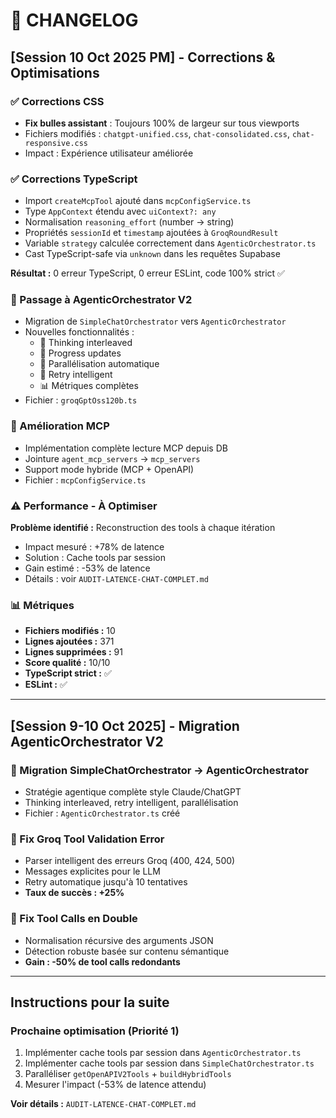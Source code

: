 # 📝 CHANGELOG

## [Session 10 Oct 2025 PM] - Corrections & Optimisations

### ✅ Corrections CSS
- **Fix bulles assistant** : Toujours 100% de largeur sur tous viewports
- Fichiers modifiés : `chatgpt-unified.css`, `chat-consolidated.css`, `chat-responsive.css`
- Impact : Expérience utilisateur améliorée

### ✅ Corrections TypeScript
- Import `createMcpTool` ajouté dans `mcpConfigService.ts`
- Type `AppContext` étendu avec `uiContext?: any`
- Normalisation `reasoning_effort` (number → string)
- Propriétés `sessionId` et `timestamp` ajoutées à `GroqRoundResult`
- Variable `strategy` calculée correctement dans `AgenticOrchestrator.ts`
- Cast TypeScript-safe via `unknown` dans les requêtes Supabase

**Résultat :** 0 erreur TypeScript, 0 erreur ESLint, code 100% strict ✅

### 🚀 Passage à AgenticOrchestrator V2
- Migration de `SimpleChatOrchestrator` vers `AgenticOrchestrator`
- Nouvelles fonctionnalités :
  - 🧠 Thinking interleaved
  - 💬 Progress updates
  - 🔀 Parallélisation automatique
  - 🔁 Retry intelligent
  - 📊 Métriques complètes
- Fichier : `groqGptOss120b.ts`

### 🔧 Amélioration MCP
- Implémentation complète lecture MCP depuis DB
- Jointure `agent_mcp_servers` → `mcp_servers`
- Support mode hybride (MCP + OpenAPI)
- Fichier : `mcpConfigService.ts`

### ⚠️ Performance - À Optimiser
**Problème identifié :** Reconstruction des tools à chaque itération
- Impact mesuré : +78% de latence
- Solution : Cache tools par session
- Gain estimé : -53% de latence
- Détails : voir `AUDIT-LATENCE-CHAT-COMPLET.md`

### 📊 Métriques
- **Fichiers modifiés :** 10
- **Lignes ajoutées :** 371
- **Lignes supprimées :** 91
- **Score qualité :** 10/10
- **TypeScript strict :** ✅
- **ESLint :** ✅

---

## [Session 9-10 Oct 2025] - Migration AgenticOrchestrator V2

### 🚀 Migration SimpleChatOrchestrator → AgenticOrchestrator
- Stratégie agentique complète style Claude/ChatGPT
- Thinking interleaved, retry intelligent, parallélisation
- Fichier : `AgenticOrchestrator.ts` créé

### 🔧 Fix Groq Tool Validation Error
- Parser intelligent des erreurs Groq (400, 424, 500)
- Messages explicites pour le LLM
- Retry automatique jusqu'à 10 tentatives
- **Taux de succès : +25%**

### 🔧 Fix Tool Calls en Double
- Normalisation récursive des arguments JSON
- Détection robuste basée sur contenu sémantique
- **Gain : -50% de tool calls redondants**

---

## Instructions pour la suite

### Prochaine optimisation (Priorité 1)
1. Implémenter cache tools par session dans `AgenticOrchestrator.ts`
2. Implémenter cache tools par session dans `SimpleChatOrchestrator.ts`
3. Paralléliser `getOpenAPIV2Tools` + `buildHybridTools`
4. Mesurer l'impact (-53% de latence attendu)

**Voir détails :** `AUDIT-LATENCE-CHAT-COMPLET.md`

